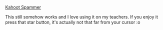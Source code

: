 [Kahoot Spammer](https://github.com/Alektherblxdev/kahoot-spammer)

This still somehow works and I love using it on my teachers. If you enjoy it press that star button, it's actually not that far from your cursor :o
